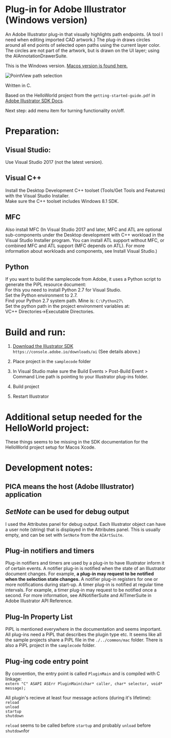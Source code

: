 # Plug-in for Adobe Illustrator (Windows version)
An Adobe Illustrator plug-in that visually highlights path endpoints. (A tool I need when editing imported CAD artwork.) The plug-in draws circles around all end points of selected open paths using the current layer color. The circles are not part of the artwork, but is drawn on the UI layer; using the AIAnnotationDrawerSuite. 

This is the Windows version. [Macos version is found here.](https://github.com/superpanic/PointView)

![PointView path selection](http://superpanic.com/pointview/pvart.png)

Written in C.  

Based on the HelloWorld project from the `getting-started-guide.pdf` in [Adobe Illustrator SDK Docs](https://console.adobe.io/downloads/ai).  

Next step: add menu item for turning functionality on/off. 

# Preparation:

## Visual Studio:
Use Visual Studio 2017 (not the latest version).  

## Visual C++  
Install the Desktop Development C++ toolset (Tools/Get Tools and Features) with the Visual Studio Installer.  
Make sure the C++ toolset includes Windows 8.1 SDK.  

## MFC  
Also install MFC (In Visual Studio 2017 and later, MFC and ATL are optional sub-components under the Desktop development with C++ workload in the Visual Studio Installer program. You can install ATL support without MFC, or combined MFC and ATL support (MFC depends on ATL). For more information about workloads and components, see Install Visual Studio.)  

## Python
If you want to build the samplecode from Adobe, it uses a Python script to generate the PiPL resource document:  
For this you need to install Python 2.7 for Visual Studio.  
Set the Python environment to 2.7.  
Find your Python 2.7 system path. Mine is: `C:\Python27\`  
Set the python path in the project environment variables at:  
VC++ Directories->Executable Directories.

# Build and run:

1. [Download the Illustrator SDK](https://console.adobe.io/downloads/ai)  
`https://console.adobe.io/downloads/ai`
(See details above.)  

2. Place project in the `samplecode` folder

3. In Visual Studio make sure the Build Events > Post-Build Event > Command Line path is pointing to your Illustrator plug-ins folder.

4. Build project

5. Restart Illustrator

# Additional setup needed for the HelloWorld project:  
These things seems to be missing in the SDK documentation for the HelloWorld project setup for Macos Xcode.

# Development notes:

## PICA means the host (Adobe Illustrator) application

## *SetNote* can be used for debug output
I used the Attributes panel for debug output. Each Illustrator object can have a user note (string) that is displayed in the Attributes panel. This is usually empty, and can be set with `SetNote` from the `AIArtSuite`.

## Plug-in notifiers and timers
Plug-in notifiers and timers are used by a plug-in to have Illustrator inform it of certain events.
A notifier plug-in is notified when the state of an Illustrator document changes. For example, **a plug-in may request to be notified when the selection state changes.** A notifier plug-in registers for one or more notifications during start-up.
A timer plug-in is notified at regular time intervals. For example, a timer plug-in may request to be notified
once a second.
For more information, see AINotifierSuite and AITimerSuite in Adobe Illustrator API Reference.

## Plug-In Property List
PiPL is mentioned everywhere in the documentation and seems important. All plug-ins need a PiPL that describes the plugin type etc.
It seems like all the sample projects share a PiPL file in the `./../common/mac` folder. There is also a PiPL project in the `samplecode` folder.

## Plug-ing code entry point
By convention, the entry point is called `PluginMain` and is compiled with C linkage:  
`extern "C" ASAPI ASErr PluginMain(char* caller, char* selector, void* message);`

All plugin's recieve at least four message actions (during it's lifetime):  
`reload`  
`unload`  
`startup`  
`shutdown`  

`reload` seems to be called before `startup`
and probably `unload` before `shutdown`for 
